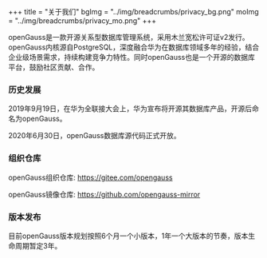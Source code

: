 +++
title = "关于我们"
bgImg = "../img/breadcrumbs/privacy_bg.png"
moImg = "../img/breadcrumbs/privacy_mo.png"
+++

openGauss是一款开源关系型数据库管理系统，采用木兰宽松许可证v2发行。openGauss内核源自PostgreSQL，深度融合华为在数据库领域多年的经验，结合企业级场景需求，持续构建竞争力特性。同时openGauss也是一个开源的数据库平台，鼓励社区贡献、合作。

### 历史发展

2019年9月19日，在华为全联接大会上，华为宣布将开源其数据库产品，开源后命名为openGauss。

2020年6月30日，openGauss数据库源代码正式开放。

### 组织仓库

openGauss组织仓库: https://gitee.com/opengauss

openGauss镜像仓库: https://github.com/opengauss-mirror

### 版本发布

目前openGauss版本规划按照6个月一个小版本，1年一个大版本的节奏，版本生命周期暂定3年。